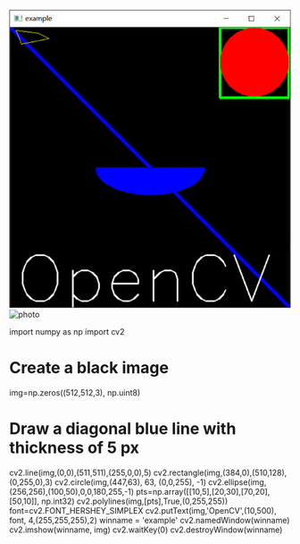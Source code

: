 ![](photo.png)![photo](https://user-images.githubusercontent.com/82360354/115345271-2414f980-a1e1-11eb-85b3-247cc51f224f.png)

import numpy as np
import cv2
# Create a black image
img=np.zeros((512,512,3), np.uint8)
# Draw a diagonal blue line with thickness of 5 px
cv2.line(img,(0,0),(511,511),(255,0,0),5)
cv2.rectangle(img,(384,0),(510,128),(0,255,0),3)
cv2.circle(img,(447,63), 63, (0,0,255), -1)
cv2.ellipse(img,(256,256),(100,50),0,0,180,255,-1)
pts=np.array([[10,5],[20,30],[70,20],[50,10]], np.int32)
cv2.polylines(img,[pts],True,(0,255,255))
font=cv2.FONT_HERSHEY_SIMPLEX
cv2.putText(img,'OpenCV',(10,500), font, 4,(255,255,255),2)
winname = 'example'
cv2.namedWindow(winname)
cv2.imshow(winname, img)
cv2.waitKey(0) 
cv2.destroyWindow(winname)
